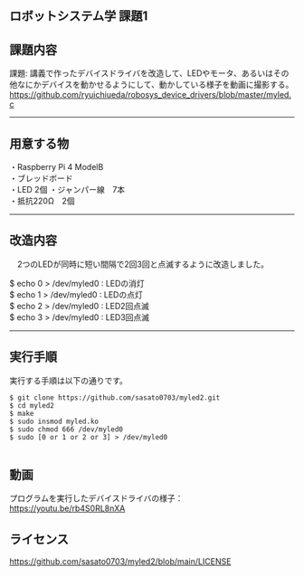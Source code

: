 ロボットシステム学 課題1
---

## 課題内容 
  
 課題: 講義で作ったデバイスドライバを改造して、LEDやモータ、あるいはその他なにかデバイスを動かせるようにして、動かしている様子を動画に撮影する。
 https://github.com/ryuichiueda/robosys_device_drivers/blob/master/myled.c
  
---
  
## 用意する物
  
・Raspberry Pi 4 ModelB  
・ブレッドボード  
・LED 2個
・ジャンパー線　7本  
・抵抗220Ω　2個

  
---
  
## 改造内容
  
　2つのLEDが同時に短い間隔で2回3回と点滅するように改造しました。  

 
 $ echo 0 > /dev/myled0 : LEDの消灯  
 $ echo 1 > /dev/myled0 : LEDの点灯  
 $ echo 2 > /dev/myled0 : LED2回点滅  
 $ echo 3 > /dev/myled0 : LED3回点滅  
  
---
  
## 実行手順
  
実行する手順は以下の通りです。  
```
$ git clone https://github.com/sasato0703/myled2.git 
$ cd myled2
$ make  
$ sudo insmod myled.ko 
$ sudo chmod 666 /dev/myled0
$ sudo [0 or 1 or 2 or 3] > /dev/myled0


```

## 動画
  プログラムを実行したデバイスドライバの様子：https://youtu.be/rb4S0RL8nXA
  


## ライセンス
https://github.com/sasato0703/myled2/blob/main/LICENSE

